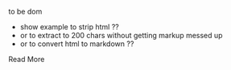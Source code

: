 
to be dom

- show example to strip html ??
- or to extract to 200 chars without getting markup messed up
- or to convert html to markdown ??

Read More

